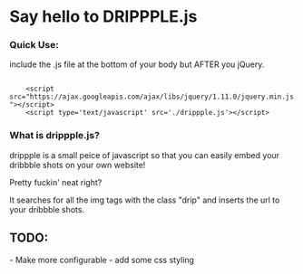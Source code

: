 <h1>Say hello to DRIPPPLE.js</h1>

<h3>Quick Use:</h3>
<p>include the .js file at the bottom of your body but AFTER you jQuery.</p>
<code>
	&lt;script src="https://ajax.googleapis.com/ajax/libs/jquery/1.11.0/jquery.min.js"&gt;&lt;/script&gt;
	&lt;script type='text/javascript' src='./drippple.js'&gt;&lt;/script&gt;
</code>

<h3>What is drippple.js?</h3>
<p>drippple is a small peice of javascript so that you can easily embed your dribbble shots on your own website!</p>
<p>Pretty fuckin' neat right?</p>
<p>It searches for all the img tags with the class "drip" and inserts the url to your dribbble shots.</p>




<h2>TODO:</h2>
- Make more configurable
- add some css styling
